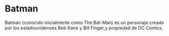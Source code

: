# Batman 

Batman (conocido inicialmente como The Bat-Man) es un personaje creado por los estadounidenses Bob Kane y Bill Finger,y propiedad de DC Comics.
